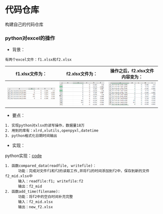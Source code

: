 # 代码仓库
构建自己的代码仓库

### python对excel的操作

- 背景：

```
有两个excel文件：f1.xlsx和f2.xlsx
```

| f1.xlsx文件为：                                   | f2.xlsx文件为：                                   | 操作之后，f2.xlsx文件内容变为：                   |
| ------------------------------------------------- | ------------------------------------------------- | ------------------------------------------------- |
| ![1569852766602](README.assets/1569852766602.png) | ![1569852799960](README.assets/1569852799960.png) | ![1569853016484](README.assets/1569853016484.png) |

- 
  要点：

```
1. 实现python对xlsx的读写操作，数据量18万
2. 用到的库有：xlrd,xlutils,openpyxl,datetime
3. python格式化日期时间输出
```

- 实现：

python实现：[code](./python_excel/rw_excel.py) 

```
1. 函数compared_data(readfile, writefile)：
      功能：完成对文件f1和f2的读取工作,并将f1的时间添加到f2中，保存到新的文件f2_mid.xlsx中
      输入：readfile:f1; writefile:f2
      输出：f2_mid
2. 函数add_time(filename):
	  功能：将f2中的空白时间补充完整
	  输入：f2_mid.xlsx
	  输出：new_f2.xlsx
```
​		

